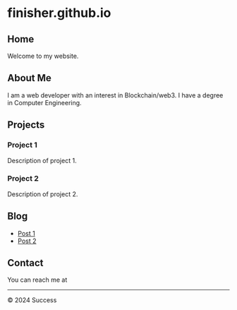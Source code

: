 # finisher.github.io


## Home
Welcome to my website.

## About Me
I am a web developer with an interest in Blockchain/web3. I have a degree in Computer Engineering.

## Projects
### Project 1
Description of project 1.

### Project 2
Description of project 2.

## Blog
- [Post 1](#)
- [Post 2](#)

## Contact
You can reach me at

---

&copy; 2024 Success
